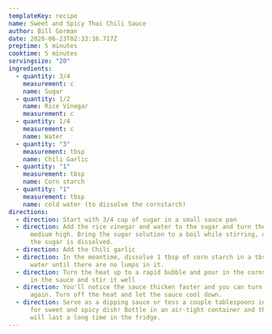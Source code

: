 ```yaml
---
templateKey: recipe
name: Sweet and Spicy Thai Chili Sauce
author: Bill Gorman
date: 2020-06-23T02:33:16.717Z
preptime: 5 minutes
cooktime: 5 minutes
servingsize: "20"
ingredients:
  - quantity: 3/4
    measurement: c
    name: Sugar
  - quantity: 1/2
    name: Rice Vinegar
    measurement: c
  - quantity: 1/4
    measurement: c
    name: Water
  - quantity: "3"
    measurement: tbsp
    name: Chili Garlic
  - quantity: "1"
    measurement: tbsp
    name: Corn starch
  - quantity: "1"
    measurement: tbsp
    name: cold water (to dissolve the cornstarch)
directions:
  - direction: Start with 3/4 cup of sugar in a small sauce pan
  - direction: Add the rice vinegar and water to the sugar and turn the heat to
      medium high. Bring the sugar solution to a boil while stirring, until all
      the sugar is dissolved.
  - direction: Add the Chili garlic
  - direction: In the meantime, dissolve 1 tbsp of corn starch in a tbsp of cold
      water until there are no lumps in it.
  - direction: Turn the heat up to a rapid bubble and pour in the cornstarch slurry
      in the sauce and stir it well
  - direction: You'll notice the sauce thicken faster and you can turn the heat down
      again. Turn off the heat and let the sauce cool down.
  - direction: Serve as a dipping sauce or toss a couple tablespoons in a stir fry
      for sweet and spicy dish! Bottle in an air-tight container and this sauce
      will last a long time in the fridge.
---
```

